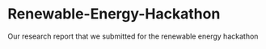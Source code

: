 # Renewable-Energy-Hackathon
Our research report that we submitted for the renewable energy hackathon
